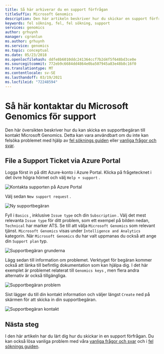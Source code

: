 ```yaml
---
title: Så här arkiverar du en support förfrågan
titleSuffix: Microsoft Genomics
description: Den här artikeln beskriver hur du skickar en support förfrågan till kontakt Microsoft Genomics om du inte kan lösa problemet med fel söknings guiden eller vanliga frågor och svar.
keywords: fel sökning, fel, fel sökning, support
services: genomics
author: grhuynh
manager: cgronlun
ms.author: grhuynh
ms.service: genomics
ms.topic: conceptual
ms.date: 05/23/2018
ms.openlocfilehash: ddfe8b6010ddc241364ccf7b2d4f5f648bd3ce0e
ms.sourcegitcommit: 772eb9c6684dd4864e0ba507945a83e48b8c16f0
ms.translationtype: MT
ms.contentlocale: sv-SE
ms.lasthandoff: 03/19/2021
ms.locfileid: "72248594"
---
```

# <a name="how-to-contact-microsoft-genomics-for-support"></a>Så här kontaktar du Microsoft Genomics för support
Den här översikten beskriver hur du kan skicka en supportbegäran till kontakt Microsoft Genomics. Detta kan vara användbart om du inte kan felsöka problemet med hjälp av [fel söknings guiden](troubleshooting-guide-genomics.md) eller [vanliga frågor och svar](frequently-asked-questions-genomics.md). 


## <a name="file-a-support-ticket-through-the-azure-portal"></a>File a Support Ticket via Azure Portal
Logga först in på ditt Azure-konto i Azure Portal. Klicka på frågetecknet i det övre högra hörnet och välj `Help + support` .

![Kontakta supporten på Azure Portal](./media/file-support-ticket/genomics-contact-support.png "Kontakta supporten på Azure Portal") 



Välj sedan `New support request` . 

![Ny supportbegäran](./media/file-support-ticket/new-support-request.png "Ny supportbegäran") 

Fyll i `Basics` , inklusive `Issue type` och din `Subscription` . Välj det mest relevanta `Issue type` för ditt problem, som ett exempel på bilden nedan, `Technical` har marker ATS. Se till att välja `Microsoft Genomics` som relevant tjänst.  `Microsoft Genomics` visas under `Intelligence and Analytics` kategorin.   När `Microsoft Genomics` du har valt uppmanas du också att ange din `Support plan` typ.

![Supportbegäran grunderna](./media/file-support-ticket/support-request-basics.png "Supportbegäran grunderna")


Lägg sedan till information om problemet. Verktyget för begäran kommer också att länka till befintlig dokumentation som kan hjälpa dig. I det här exemplet är problemet relaterat till `Genomics keys` , men flera andra alternativ är också tillgängliga.

![Supportbegäran problem](./media/file-support-ticket/support-request-problem.png "Supportbegäran problem")

Sist lägger du till din kontakt information och väljer längst `Create` ned på skärmen för att skicka in din supportbegäran.

![Supportbegäran kontakt](./media/file-support-ticket/support-request-contact.png "Supportbegäran kontakt")

## <a name="next-steps"></a>Nästa steg
I den här artikeln har du lärt dig hur du skickar in en support förfrågan. Du kan också lösa vanliga problem med våra [vanliga frågor och svar](frequently-asked-questions-genomics.md) och i [fel söknings guiden](troubleshooting-guide-genomics.md). 